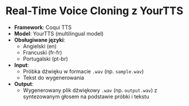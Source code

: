 # Real-Time Voice Cloning z YourTTS

- **Framework**: Coqui TTS
- **Model**: YourTTS (multilingual model)
- **Obsługiwane języki**:
  - Angielski (en)
  - Francuski (fr-fr)
  - Portugalski (pt-br)
- **Input**: 
  - Próbka dźwięku w formacie `.wav` (np. `sample.wav`)
  - Tekst do wygenerowania
- **Output**: 
  - Wygenerowany plik dźwiękowy `.wav` (np. `output.wav`) z syntezowanym głosem na podstawie próbki i tekstu

